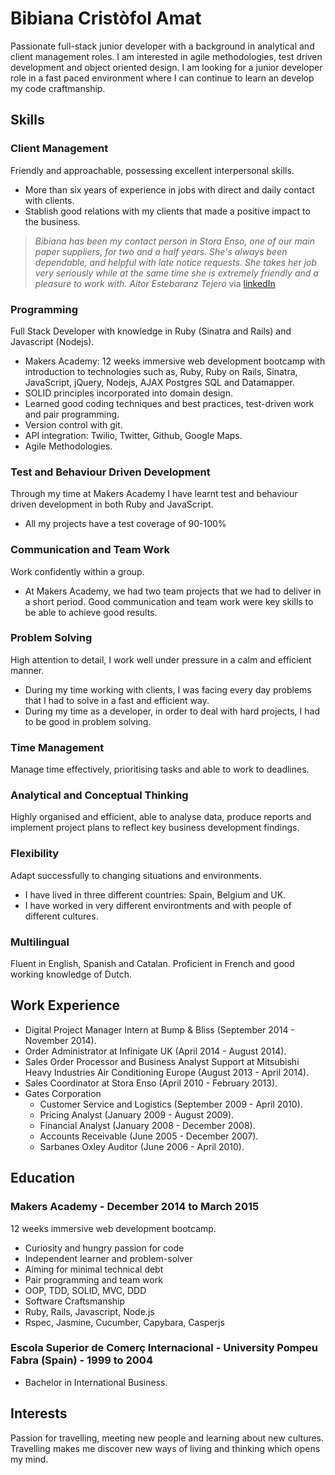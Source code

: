 # Bibiana Cristòfol Amat

Passionate full-stack junior developer with a background in analytical and client management roles. I am interested in agile methodologies, test driven development and object oriented design. I am looking for a junior developer role in a fast paced environment where I can continue to learn an develop my code craftmanship.

## Skills 

### Client Management

Friendly and approachable, possessing excellent interpersonal skills.

- More than six years of experience in jobs with direct and daily contact with clients.
- Stablish good relations with my clients that made a positive impact to the business. 

> *Bibiana has been my contact person in Stora Enso, one of our main paper suppliers, for two and a half years. She's always been dependable, and helpful with late notice requests. She takes her job very seriously while at the same time she is extremely friendly and a pleasure to work with. Aitor Estebaranz Tejero* via [linkedIn](https://www.linkedin.com/profile/public-profile-settings?trk=prof-edit-edit-public_profile)

### Programming

Full Stack Developer with knowledge in Ruby (Sinatra and Rails) and Javascript (Nodejs).

- Makers Academy: 12 weeks immersive web development bootcamp with introduction to technologies such as, Ruby, Ruby on Rails, Sinatra, JavaScript, jQuery, Nodejs, AJAX Postgres SQL and Datamapper.
- SOLID principles incorporated into domain design.
- Learned good coding techniques and best practices, test-driven work and pair programming.
- Version control with git.
- API integration: Twilio, Twitter, Github, Google Maps.
- Agile Methodologies.

### Test and Behaviour Driven Development

Through my time at Makers Academy I have learnt test and behaviour driven development in both Ruby and JavaScript.

- All my projects have a test coverage of 90-100%

### Communication and Team Work

Work confidently within a group.

- At Makers Academy, we had two team projects that we had to deliver in a short period. Good communication and team work were key skills to be able to achieve good results.

### Problem Solving

High attention to detail, I work well under pressure in a calm and efficient manner.

- During my time working with clients, I was facing every day problems that I had to solve in a fast and efficient way.
- During my time as a developer, in order to deal with hard projects, I had to be good in problem solving.

### Time Management

Manage time effectively, prioritising tasks and able to work to deadlines.

### Analytical and Conceptual Thinking

Highly organised and efficient, able to analyse data, produce reports and implement project plans to reflect key business development findings.

### Flexibility

Adapt successfully to changing situations and environments.

- I have lived in three different countries: Spain, Belgium and UK.
- I have worked in very different environtments and with people of different cultures.

### Multilingual

Fluent in English, Spanish and Catalan. Proficient in French and good working knowledge of Dutch.

## Work Experience

- Digital Project Manager Intern at Bump & Bliss (September 2014 - November 2014).
- Order Administrator at Infinigate UK (April 2014 - August 2014).
- Sales Order Processor and Business Analyst Support at Mitsubishi Heavy Industries 
  Air Conditioning Europe (August 2013 - April 2014).
- Sales Coordinator at Stora Enso (April 2010 - February 2013).
- Gates Corporation
  - Customer Service and Logistics (September 2009 - April 2010).
  - Pricing Analyst (January 2009 - August 2009).
  - Financial Analyst (January 2008 - December 2008).
  - Accounts Receivable (June 2005 - December 2007).
  - Sarbanes Oxley Auditor (June 2006 - April 2010).

## Education

### Makers Academy - December 2014 to March 2015

12 weeks immersive web development bootcamp.

- Curiosity and hungry passion for code
- Independent learner and problem-solver
- Aiming for minimal technical debt
- Pair programming and team work
- OOP, TDD, SOLID, MVC, DDD
- Software Craftsmanship
- Ruby, Rails, Javascript, Node.js
- Rspec, Jasmine, Cucumber, Capybara, Casperjs

### Escola Superior de Comerç Internacional - University Pompeu Fabra (Spain) - 1999 to 2004

- Bachelor in International Business.

## Interests

Passion for travelling, meeting new people and learning about new cultures. Travelling makes me discover new ways of living and thinking which opens my mind. 

